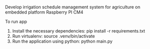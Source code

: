Develop irrigation schedule management system for agriculture on  embedded platform Raspberry PI CM4

To run app
1. Install the necessary dependencies:
pip install -r requirements.txt
2. Run virtualenv:
source .venv/bin/activate
2. Run the application using python:
python main.py